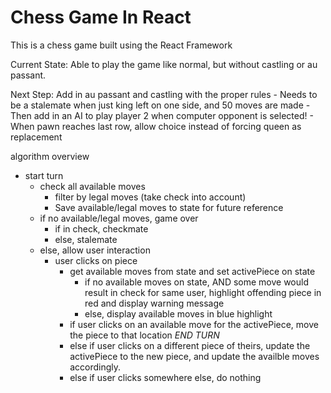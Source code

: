 # Chess Game In React

This is a chess game built using the React Framework

Current State: Able to play the game like normal, but without castling or au passant.

Next Step: Add in au passant and castling with the proper rules
    - Needs to be a stalemate when just king left on one side, and 50 moves are made
    - Then add in an AI to play player 2 when computer opponent is selected!
    - When pawn reaches last row, allow choice instead of forcing queen as replacement


algorithm overview
- start turn
    - check all available moves
        - filter by legal moves (take check into account)
        - Save available/legal moves to state for future reference
    - if no available/legal moves, game over
        - if in check, checkmate
        - else, stalemate
    - else, allow user interaction
        - user clicks on piece
            - get available moves from state and set activePiece on state
                - if no available moves on state, AND some move would result in check for same user, highlight offending piece in red and display warning message
                - else, display available moves in blue highlight
            - if user clicks on an available move for the activePiece, move the piece to that location *END TURN*
            - else if user clicks on a different piece of theirs, update the activePiece to the new piece, and update the availble moves accordingly.
            - else if user clicks somewhere else, do nothing
